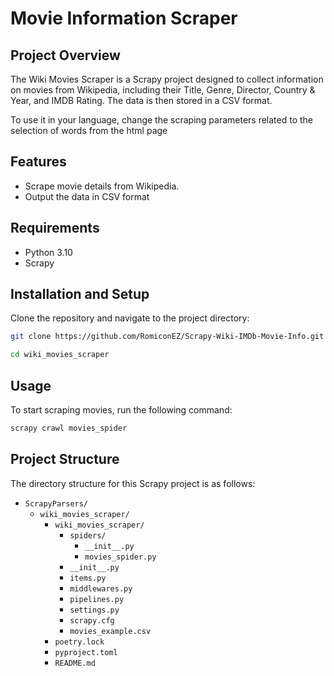 # Movie Information Scraper

## Project Overview
The Wiki Movies Scraper is a Scrapy project designed to collect information on movies from Wikipedia, including their Title, Genre, Director, Country & Year, and IMDB Rating. The data is then stored in a CSV format.

To use it in your language, change the scraping parameters related to the selection of words from the html page

## Features
- Scrape movie details from Wikipedia.
- Output the data in CSV format

## Requirements
- Python 3.10
- Scrapy

## Installation and Setup
Clone the repository and navigate to the project directory:
```bash
git clone https://github.com/RomiconEZ/Scrapy-Wiki-IMDb-Movie-Info.git
```
```bash
cd wiki_movies_scraper
```

## Usage
To start scraping movies, run the following command:
```bash
scrapy crawl movies_spider
```

## Project Structure
The directory structure for this Scrapy project is as follows:
- `ScrapyParsers/`
  - `wiki_movies_scraper/`
    - `wiki_movies_scraper/`
      - `spiders/`
        - `__init__.py`
        - `movies_spider.py`
      - `__init__.py`
      - `items.py`
      - `middlewares.py`
      - `pipelines.py`
      - `settings.py`
      - `scrapy.cfg`
      - `movies_example.csv`
    - `poetry.lock`
    - `pyproject.toml`
    - `README.md`